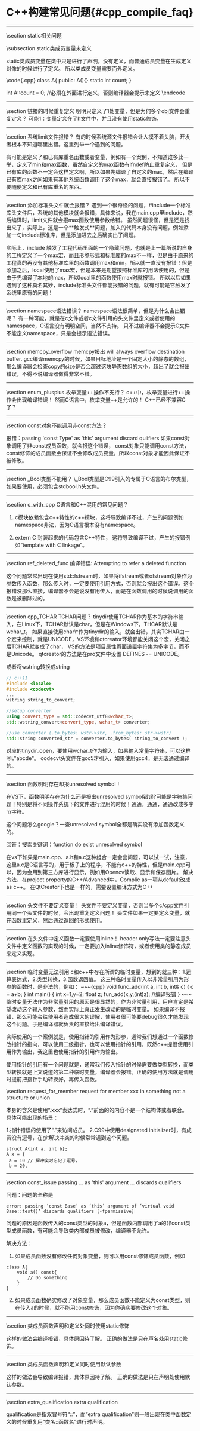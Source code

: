 C++构建常见问题{#cpp_compile_faq}
================================

<hr> \section static相关问题

\subsection static类成员变量未定义

static类成员变量在类中只是进行了声明，没有定义，而普通成员变量在生成定义对像的时候进行了定义。
所以类成员变量需要而外定义。

\code{.cpp}
class A{
    public:
    A(){}
    static int count;
}

int A::count = 0;   //必须在外面进行定义，否则编译器会提示未定义
\endcode

<hr>
\section 链接的时候重复定义
明明只定义了1处变量，但是为何多个obj文件会重复定义？
可能1：变量定义在了h文件中，并且没有使用static修饰，

<hr>
\section 系统limit文件报错？
有的时候系统源文件报错会让人摸不着头脑，开发者根本不知道哪里出错。这里列举一个遇到的问题。

有可能是定义了和已有库重名函数或者变量，例如有一个案例，不知道谁多此一举，定义了min和max函数，虽然自定义的max函数有ifndef防止重复定义，
但是已有库的函数不一定会这样定义啊，所以如果先编译了自定义的max，然后在编译已有库max之间如果有其他系统函数调用了这个max，就会直接报错了。
所以不要随便定义和已有库重名的东西。

<hr>
\section 添加标准头文件就会报错？
遇到一个很奇怪的问题，#include一个标准库头文件后，系统的其他模块就会报错，具体来说，我在main.cpp里include<local>，然后编译时，limit文件就会报max函数使用参数给错。
虽然问题很怪，但是还是找出来了，实际上，这是一个**触发式**问题，加入的代码本身没有问题，例如添加一句include标准库，但是添加进去之后确实出了问题。

实际上，include <local>触发了工程代码里面的一个隐藏问题，也就是上一篇所说的自身的工程定义了一个max宏，而且形参形式和标准库的max不一样，但是由于原来的工程真的再没有其他标准库里的函数调用max和min，所以就一直没有报错！但是添加<local>之后，local使用了max宏，但是本来是期望按照标准库的用法使用的，但是由于先编译了本地的max，所以local里的函数使用max时就报错。
 所以以后如果遇到了这种莫名其妙，include标准头文件都能报错的问题，就有可能是它触发了系统里原有的问题！
 
<hr>
 \section namespace语法错误？
 namespace语法很简单，但是为什么会出错呢？
 有一种可能，就是在c文件或者c文件引用的头文件里定义或者使用的namespace，C语言没有明明空间，当然不支持。
 只不过编译器不会提示C文件不能定义namespace，只是会提示语法错误。
 
<hr>
 \section memcpy_overflow memcpy报出 will always overflow destination buffer.
 gcc编译memcpy的时候，如果目标地址是一个固定大小的静态的数组，那么编译器会检查copy的size是否会超过这块静态数组的大小，超出了就会报出错误，不得不说编译器做得非常不错。


<hr>
 \section enum_plusplus 枚举变量++操作不支持？
 c++中，枚举变量进行++操作会出现编译错误！
 然而C语言中，枚举变量++是允许的！
 C++已经不兼容C了？
 
<hr>
 \section const对象不能调用非const方法？

报错：passing 'const Type' as 'this' argument discard qulifiers
 如果const对象调用了非const成员函数，就会报这个错误，
 const对象只能调用const方法，const修饰的成员函数会保证不会修改成员变量，所以const对象才能因此保证不被修改。
 
<hr>
 \section _Bool类型不能用？
 \_Bool类型是C99引入的专属于C语言的布尔类型，如果要使用，必须包含stdbool.h头文件。

<hr>
\section c_with_cpp C语言和C++混用的常见问题？

1. c模块依赖包含c++特性的c++模块，这将导致编译不过，产生的问题例如namespace非法，因为C语言根本没有namespace。

2. extern C 封装起来的代码包含C++特性， 这将导致编译不过，产生的报错例如“template with C linkage”。

<hr>
\section ref_deleted_func 编译错误: Attempting to refer a deleted function 

这个问题常常出现在使用std::fstream时，如果将ifstream或者ofstream对象作为参数传入函数，那么传入时，一定要使用引用方式，否则就会报出这个错误。这个报错没那么直接，编译器不会是说没有用传入，而是在函数调用的时候说调用的函数是被删除过的。

<hr>
\section cpp_TCHAR TCHAR问题？
tinydir使用TCHAR作为基本的字符串输入，在Linux下，TCHAR默认是char，但是在Windows下，THCAR默认是wchar_t。
如果直接使用char\*作为tinydir的输入，就会出错，其实TCHAR由一个宏来控制，就是UNICODE，VS环境和qtcreator环境都能关闭这个宏，关闭之后TCHAR就变成了char，
VS的方法是项目属性页面设置字符集为多字节，而不是Unicode。
qtcreator的方法是在pro文件中设置 DEFINES -= UNICODE。


或者将wstring转换成string
```cpp
// c++11
#include <locale> 
#include <codecvt>
...
wstring string_to_convert;

//setup converter
using convert_type = std::codecvt_utf8<wchar_t>;
std::wstring_convert<convert_type, wchar_t> converter;

//use converter (.to_bytes: wstr->str, .from_bytes: str->wstr)
std::string converted_str = converter.to_bytes( string_to_convert );
```

对应的tinydir_open，要使用wchar_t作为输入，如果输入常量字符串，可以这样写L"abcde"。
codecvt头文件在gcc5才引入，如果使用gcc4，是无法通过编译的。

<hr>
\section 函数明明存在却报unresolved symbol！

在VS下，函数明明存在为什么还是报出unresolved symbol错误?可能是字符集问题！特别是将不同操作系统下的文件进行混用的时候！通通，通通，通通改成多字节字符。

这个问题怎么google？一查unresolved symbol全都是确实没有添加函数定义的。

回答：搜索关键词：function do exist unresolved symbol

在vs下如果是main.cpp、a.h和a.c这种组合一定会出问题，可以试一试，注意，这里a.c是C语言写的，用于板子上的程序，不能有c++的特性，但是main.cpp可以，因为会用到第三方库进行显示，例如用Opencv读取、显示和保存图片。
解决方法，在project property的C++/Advanced中，Complie as一项从default改成as c++。
在QtCreator下也是一样的，需要设置编译方式为C++

<hr>
\section 头文件不要定义变量！
头文件不要定义变量，否则当多个c/cpp文件引用同一个头文件的时候，会出现重复定义问题！
头文件如果一定要定义变量，就在函数里定义，然后通过返回的形式使用。

<hr>
\section 在头文件中定义函数一定要使用inline！
header only写法一定要注意头文件中定义函数的实现的时候，一定要加入inline修饰符，或者使用类的静态成员来定义实现。

<hr>
\section 临时变量无法引用
c和c++中存在所谓的临时变量，想到的就三种：1.运算表达式，2.类型转换，3.函数返回值。
这三种临时变量传入以非常量引用为形参的函数时，是非法的，例如：
~~~{cpp}
void func_add(int a, int b, int& c)
{
    c = a+b;
}
int main()
{
    int x=1,y=2;
    float z;
    fun_add(x,y,(int)z); //编译报错
}
~~~
临时变量无法作为非常量引用的原因是很显然的，作为非常量引用，用户肯定是希望改动这个输入参数，然而实际上真正发生改动的是临时变量。
如果编译不报错，那么可能会给使用者造成很大的误解，使用者很可能要debug很久才能发现这个问题。于是编译器就负责的直接给出编译错误。

实际使用的一个案例就是，使用指针的引用作为形参，通常我们想通过一个函数修改指针的指向，可以使用二级指针，也可以使用指针的引用，既然c++提倡使用引用作为输出，我这里也使用指针的引用作为输出。

使用指针的引用有一个问题就是，通常我们传入指针的时候需要做类型转换，而类型转换就是上文说道的第二种临时变量，编译器会报错。正确的使用方法就是调用时提前把指针手动转换好，再传入函数。

\section request_for_member request for member xxx in something not a structure or union

本身的含义是使用“.xxx”表达式时，“.”前面的的内容不是一个结构体或者联合。
具体可能出现的场景：

1.指针错误的使用了“.”来访问成员。
2.C99中使用designated initializer时，有成员没有逗号，在git解决冲突的时候常常遇到这个问题。

```
struct A{int a, int b};
A x = {
 a = 10 // 解冲突时忘记了逗号，
 b = 20,
```

<hr>
\section const_issue passing ... as 'this' argument ...  discards qualifiers

问题：问题的全称是
~~~{.bash}
error: passing ‘const Base’ as ‘this’ argument of ‘virtual void Base::test()’ discards qualifiers [-fpermissive]
~~~

问题的原因是函数传入的const类型的对象a，但是函数内部调用了a的非const类型成员函数，有可能会导致类内部成员被修改，编译器不允许。

解决方法：

1. 如果成员函数没有修改任何对象变量，则可以用const修饰成员函数，例如

~~~{.cpp}
class A{
    void a() const{ 
        // Do something
    }
}
~~~

2. 如果成员函数确实修改了对象变量，那么成员函数不能定义为const类型，则在传入a的时候，就不能用const修饰，因为你确实要修改这个对象。

<hr>
\section 类成员函数声明和定义处同时使用static修饰

这样的做法会编译报错，具体原因待了解。
正确的做法是只在声名处用static修饰。

<hr>
\section 类成员函数声明和定义同时使用默认参数

这样的做法会导致编译报错，具体原因待了解。
正确的做法是只在声明处使用默认参数。

<hr>
\section extra_qualification extra qualification

qualification是指双冒号符“::”，而“extra qualification”则一般出现在类中函数定义的时候重复用“类名::函数名”进行时声明。
